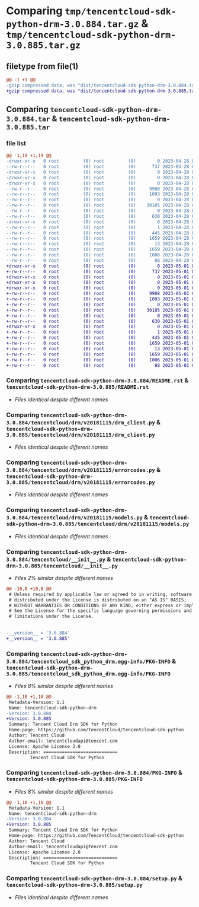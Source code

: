 # Comparing `tmp/tencentcloud-sdk-python-drm-3.0.884.tar.gz` & `tmp/tencentcloud-sdk-python-drm-3.0.885.tar.gz`

## filetype from file(1)

```diff
@@ -1 +1 @@
-gzip compressed data, was "dist/tencentcloud-sdk-python-drm-3.0.884.tar", last modified: Fri Apr 28 02:15:00 2023, max compression
+gzip compressed data, was "dist/tencentcloud-sdk-python-drm-3.0.885.tar", last modified: Mon May  1 00:35:34 2023, max compression
```

## Comparing `tencentcloud-sdk-python-drm-3.0.884.tar` & `tencentcloud-sdk-python-drm-3.0.885.tar`

### file list

```diff
@@ -1,19 +1,19 @@
-drwxr-xr-x   0 root         (0) root         (0)        0 2023-04-28 02:15:00.000000 tencentcloud-sdk-python-drm-3.0.884/
--rw-r--r--   0 root         (0) root         (0)      737 2023-04-28 02:14:59.000000 tencentcloud-sdk-python-drm-3.0.884/README.rst
-drwxr-xr-x   0 root         (0) root         (0)        0 2023-04-28 02:15:00.000000 tencentcloud-sdk-python-drm-3.0.884/tencentcloud/
-drwxr-xr-x   0 root         (0) root         (0)        0 2023-04-28 02:15:00.000000 tencentcloud-sdk-python-drm-3.0.884/tencentcloud/drm/
-drwxr-xr-x   0 root         (0) root         (0)        0 2023-04-28 02:15:00.000000 tencentcloud-sdk-python-drm-3.0.884/tencentcloud/drm/v20181115/
--rw-r--r--   0 root         (0) root         (0)     9908 2023-04-28 02:14:59.000000 tencentcloud-sdk-python-drm-3.0.884/tencentcloud/drm/v20181115/drm_client.py
--rw-r--r--   0 root         (0) root         (0)     1093 2023-04-28 02:14:59.000000 tencentcloud-sdk-python-drm-3.0.884/tencentcloud/drm/v20181115/errorcodes.py
--rw-r--r--   0 root         (0) root         (0)        0 2023-04-28 02:14:59.000000 tencentcloud-sdk-python-drm-3.0.884/tencentcloud/drm/v20181115/__init__.py
--rw-r--r--   0 root         (0) root         (0)    30105 2023-04-28 02:14:59.000000 tencentcloud-sdk-python-drm-3.0.884/tencentcloud/drm/v20181115/models.py
--rw-r--r--   0 root         (0) root         (0)        0 2023-04-28 02:14:59.000000 tencentcloud-sdk-python-drm-3.0.884/tencentcloud/drm/__init__.py
--rw-r--r--   0 root         (0) root         (0)      630 2023-04-28 02:14:59.000000 tencentcloud-sdk-python-drm-3.0.884/tencentcloud/__init__.py
-drwxr-xr-x   0 root         (0) root         (0)        0 2023-04-28 02:15:00.000000 tencentcloud-sdk-python-drm-3.0.884/tencentcloud_sdk_python_drm.egg-info/
--rw-r--r--   0 root         (0) root         (0)        1 2023-04-28 02:15:00.000000 tencentcloud-sdk-python-drm-3.0.884/tencentcloud_sdk_python_drm.egg-info/dependency_links.txt
--rw-r--r--   0 root         (0) root         (0)      445 2023-04-28 02:15:00.000000 tencentcloud-sdk-python-drm-3.0.884/tencentcloud_sdk_python_drm.egg-info/SOURCES.txt
--rw-r--r--   0 root         (0) root         (0)     1659 2023-04-28 02:15:00.000000 tencentcloud-sdk-python-drm-3.0.884/tencentcloud_sdk_python_drm.egg-info/PKG-INFO
--rw-r--r--   0 root         (0) root         (0)       13 2023-04-28 02:15:00.000000 tencentcloud-sdk-python-drm-3.0.884/tencentcloud_sdk_python_drm.egg-info/top_level.txt
--rw-r--r--   0 root         (0) root         (0)     1659 2023-04-28 02:15:00.000000 tencentcloud-sdk-python-drm-3.0.884/PKG-INFO
--rw-r--r--   0 root         (0) root         (0)     1006 2023-04-28 02:14:59.000000 tencentcloud-sdk-python-drm-3.0.884/setup.py
--rw-r--r--   0 root         (0) root         (0)       88 2023-04-28 02:15:00.000000 tencentcloud-sdk-python-drm-3.0.884/setup.cfg
+drwxr-xr-x   0 root         (0) root         (0)        0 2023-05-01 00:35:34.000000 tencentcloud-sdk-python-drm-3.0.885/
+-rw-r--r--   0 root         (0) root         (0)      737 2023-05-01 00:35:34.000000 tencentcloud-sdk-python-drm-3.0.885/README.rst
+drwxr-xr-x   0 root         (0) root         (0)        0 2023-05-01 00:35:34.000000 tencentcloud-sdk-python-drm-3.0.885/tencentcloud/
+drwxr-xr-x   0 root         (0) root         (0)        0 2023-05-01 00:35:34.000000 tencentcloud-sdk-python-drm-3.0.885/tencentcloud/drm/
+drwxr-xr-x   0 root         (0) root         (0)        0 2023-05-01 00:35:34.000000 tencentcloud-sdk-python-drm-3.0.885/tencentcloud/drm/v20181115/
+-rw-r--r--   0 root         (0) root         (0)     9908 2023-05-01 00:35:34.000000 tencentcloud-sdk-python-drm-3.0.885/tencentcloud/drm/v20181115/drm_client.py
+-rw-r--r--   0 root         (0) root         (0)     1093 2023-05-01 00:35:34.000000 tencentcloud-sdk-python-drm-3.0.885/tencentcloud/drm/v20181115/errorcodes.py
+-rw-r--r--   0 root         (0) root         (0)        0 2023-05-01 00:35:34.000000 tencentcloud-sdk-python-drm-3.0.885/tencentcloud/drm/v20181115/__init__.py
+-rw-r--r--   0 root         (0) root         (0)    30105 2023-05-01 00:35:34.000000 tencentcloud-sdk-python-drm-3.0.885/tencentcloud/drm/v20181115/models.py
+-rw-r--r--   0 root         (0) root         (0)        0 2023-05-01 00:35:34.000000 tencentcloud-sdk-python-drm-3.0.885/tencentcloud/drm/__init__.py
+-rw-r--r--   0 root         (0) root         (0)      630 2023-05-01 00:35:34.000000 tencentcloud-sdk-python-drm-3.0.885/tencentcloud/__init__.py
+drwxr-xr-x   0 root         (0) root         (0)        0 2023-05-01 00:35:34.000000 tencentcloud-sdk-python-drm-3.0.885/tencentcloud_sdk_python_drm.egg-info/
+-rw-r--r--   0 root         (0) root         (0)        1 2023-05-01 00:35:34.000000 tencentcloud-sdk-python-drm-3.0.885/tencentcloud_sdk_python_drm.egg-info/dependency_links.txt
+-rw-r--r--   0 root         (0) root         (0)      445 2023-05-01 00:35:34.000000 tencentcloud-sdk-python-drm-3.0.885/tencentcloud_sdk_python_drm.egg-info/SOURCES.txt
+-rw-r--r--   0 root         (0) root         (0)     1659 2023-05-01 00:35:34.000000 tencentcloud-sdk-python-drm-3.0.885/tencentcloud_sdk_python_drm.egg-info/PKG-INFO
+-rw-r--r--   0 root         (0) root         (0)       13 2023-05-01 00:35:34.000000 tencentcloud-sdk-python-drm-3.0.885/tencentcloud_sdk_python_drm.egg-info/top_level.txt
+-rw-r--r--   0 root         (0) root         (0)     1659 2023-05-01 00:35:34.000000 tencentcloud-sdk-python-drm-3.0.885/PKG-INFO
+-rw-r--r--   0 root         (0) root         (0)     1006 2023-05-01 00:35:34.000000 tencentcloud-sdk-python-drm-3.0.885/setup.py
+-rw-r--r--   0 root         (0) root         (0)       88 2023-05-01 00:35:34.000000 tencentcloud-sdk-python-drm-3.0.885/setup.cfg
```

### Comparing `tencentcloud-sdk-python-drm-3.0.884/README.rst` & `tencentcloud-sdk-python-drm-3.0.885/README.rst`

 * *Files identical despite different names*

### Comparing `tencentcloud-sdk-python-drm-3.0.884/tencentcloud/drm/v20181115/drm_client.py` & `tencentcloud-sdk-python-drm-3.0.885/tencentcloud/drm/v20181115/drm_client.py`

 * *Files identical despite different names*

### Comparing `tencentcloud-sdk-python-drm-3.0.884/tencentcloud/drm/v20181115/errorcodes.py` & `tencentcloud-sdk-python-drm-3.0.885/tencentcloud/drm/v20181115/errorcodes.py`

 * *Files identical despite different names*

### Comparing `tencentcloud-sdk-python-drm-3.0.884/tencentcloud/drm/v20181115/models.py` & `tencentcloud-sdk-python-drm-3.0.885/tencentcloud/drm/v20181115/models.py`

 * *Files identical despite different names*

### Comparing `tencentcloud-sdk-python-drm-3.0.884/tencentcloud/__init__.py` & `tencentcloud-sdk-python-drm-3.0.885/tencentcloud/__init__.py`

 * *Files 2% similar despite different names*

```diff
@@ -10,8 +10,8 @@
 # Unless required by applicable law or agreed to in writing, software
 # distributed under the License is distributed on an "AS IS" BASIS,
 # WITHOUT WARRANTIES OR CONDITIONS OF ANY KIND, either express or implied.
 # See the License for the specific language governing permissions and
 # limitations under the License.
 
 
-__version__ = '3.0.884'
+__version__ = '3.0.885'
```

### Comparing `tencentcloud-sdk-python-drm-3.0.884/tencentcloud_sdk_python_drm.egg-info/PKG-INFO` & `tencentcloud-sdk-python-drm-3.0.885/tencentcloud_sdk_python_drm.egg-info/PKG-INFO`

 * *Files 8% similar despite different names*

```diff
@@ -1,10 +1,10 @@
 Metadata-Version: 1.1
 Name: tencentcloud-sdk-python-drm
-Version: 3.0.884
+Version: 3.0.885
 Summary: Tencent Cloud Drm SDK for Python
 Home-page: https://github.com/TencentCloud/tencentcloud-sdk-python
 Author: Tencent Cloud
 Author-email: tencentcloudapi@tencent.com
 License: Apache License 2.0
 Description: ============================
         Tencent Cloud SDK for Python
```

### Comparing `tencentcloud-sdk-python-drm-3.0.884/PKG-INFO` & `tencentcloud-sdk-python-drm-3.0.885/PKG-INFO`

 * *Files 8% similar despite different names*

```diff
@@ -1,10 +1,10 @@
 Metadata-Version: 1.1
 Name: tencentcloud-sdk-python-drm
-Version: 3.0.884
+Version: 3.0.885
 Summary: Tencent Cloud Drm SDK for Python
 Home-page: https://github.com/TencentCloud/tencentcloud-sdk-python
 Author: Tencent Cloud
 Author-email: tencentcloudapi@tencent.com
 License: Apache License 2.0
 Description: ============================
         Tencent Cloud SDK for Python
```

### Comparing `tencentcloud-sdk-python-drm-3.0.884/setup.py` & `tencentcloud-sdk-python-drm-3.0.885/setup.py`

 * *Files identical despite different names*

